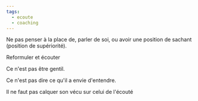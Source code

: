 ```yaml
---
tags:
  - ecoute
  - coaching
---
```


Ne pas penser à la place de, parler de soi, ou avoir une position de sachant (position de supériorité).

Reformuler et écouter

Ce n'est pas être gentil.

Ce n'est pas dire ce qu'il a envie d'entendre.

Il ne faut pas calquer son vécu sur celui de l'écouté